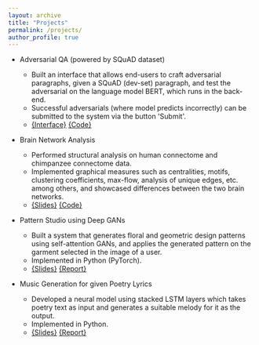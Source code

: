 ```yaml
---
layout: archive
title: "Projects"
permalink: /projects/
author_profile: true
---
```


* Adversarial QA (powered by SQuAD dataset)
  * Built an interface that allows end-users to craft adversarial paragraphs, given a SQuAD (dev-set) paragraph, and test the adversarial on the language model BERT, which runs in the back-end.
  * Successful adversarials (where model predicts incorrectly) can be submitted to the system via the button 'Submit'.
  * [{Interface}](http://165.227.25.235/0)  [{Code}](https://github.com/PrachiRahurkar/interface2.0)

* Brain Network Analysis
  * Performed structural analysis on human connectome and chimpanzee connectome data.
  * Implemented graphical measures such as centralities, motifs, clustering coefficients, max-flow, analysis of unique edges, etc. among others, and showcased differences between the two brain networks.
  * [{Slides}](https://docs.google.com/presentation/d/1CutcrbBQMXkr6yiEkA9jMoNvHNQbFcvQ8LKdg0V3XJU/edit?usp=sharing)  [{Code}](https://github.com/PrachiRahurkar/connectome_analysis)

* Pattern Studio using Deep GANs
  * Built a system that generates floral and geometric design patterns using self-attention GANs, and applies the generated pattern on the garment selected in the image of a user.
  * Implemented in Python (PyTorch).
  * [{Slides}](https://docs.google.com/presentation/d/1xRVgcXDg7YeGgknBG6buW6r_LybrGCiZNQjj4Elb2Aw/edit?usp=sharing)  [{Report}](../files/Generating_Design_Patterns.pdf)

* Music Generation for given Poetry Lyrics
  * Developed a neural model using stacked LSTM layers which takes poetry text as input and generates a suitable melody for it as the output.
  * Implemented in Python.
  * [{Slides}](https://docs.google.com/presentation/d/11SpXwSTZE7k_1KifqIraZRzbKDNyr07HvlKOQVzPQaw/edit?usp=sharing)  [{Report}](../files/GeneratingMelodyForLyrics.pdf)